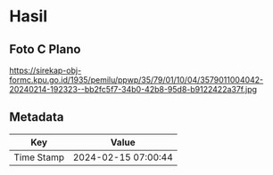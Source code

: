 # Hasil

## Foto C Plano

https://sirekap-obj-formc.kpu.go.id/1935/pemilu/ppwp/35/79/01/10/04/3579011004042-20240214-192323--bb2fc5f7-34b0-42b8-95d8-b9122422a37f.jpg


## Metadata

| Key        | Value               |
| ---------- | ------------------- |
| Time Stamp | 2024-02-15 07:00:44 |



